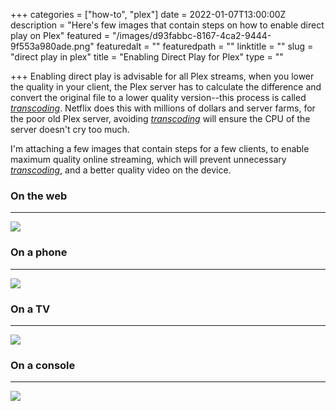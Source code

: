 +++
categories = ["how-to", "plex"]
date = 2022-01-07T13:00:00Z
description = "Here's few images that contain steps on how to enable direct play on Plex"
featured = "/images/d93fabbc-8167-4ca2-9444-9f553a980ade.png"
featuredalt = ""
featuredpath = ""
linktitle = ""
slug = "direct play in plex"
title = "Enabling Direct Play for Plex"
type = ""

+++
Enabling direct play is advisable for all Plex streams, when you lower the quality in your client, the Plex server has to calculate the difference and convert the original file to a lower quality version--this process is called [_transcoding_](https://en.wikipedia.org/wiki/Transcoding). Netflix does this with millions of dollars and server farms, for the poor old Plex server, avoiding [_transcoding_](https://en.wikipedia.org/wiki/Transcoding) will ensure the CPU of the server doesn't cry too much.

I'm attaching a few images that contain steps for a few clients, to enable maximum quality online streaming, which will prevent unnecessary [_transcoding_](https://en.wikipedia.org/wiki/Transcoding), and a better quality video on the device.

### On the web

***

![](/images/1d8478ec-568d-4eb3-ae39-77793b6003d2.jpg)

### On a phone

***

![](/images/9a8ac71d-a8b1-4d65-941c-2a82c7f22edf.jpg)

### On a TV

***

![](/images/45cbee23-3515-4eed-9957-ccba144bb36b.jpg)

### On a console

***

![](/images/a93d509b-77c6-42c2-b43d-53b242c8810b.jpg)